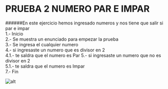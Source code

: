 # PRUEBA 2 NUMERO PAR E IMPAR 
######En este ejercicio hemos ingresado numeros y nos tiene que salir si par e impar     
1.- Inicio  
2.- Se muestra un enunciado para empezar la prueba    
3.- Se ingresa el cualquier numero    
4.- si ingresaste un numero que es divisor en 2    
	4.1.- te saldra que el numero es Par 
5.- si ingresaste un numero que no es divisor en 2    
	5.1.- te saldra que el numero es Impar  
7.- Fin

![alt](http://4.1m.yt/E2B372q.jpg)
